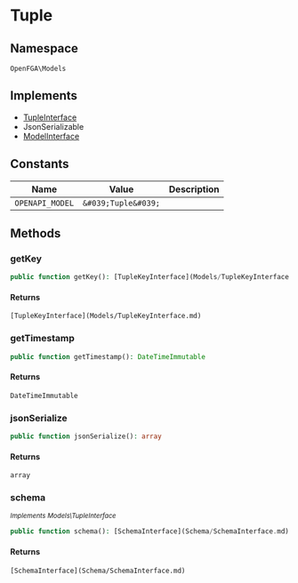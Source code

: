 # Tuple


## Namespace
`OpenFGA\Models`

## Implements
* [TupleInterface](Models/TupleInterface.md)
* JsonSerializable
* [ModelInterface](Models/ModelInterface.md)

## Constants
| Name | Value | Description |
|------|-------|-------------|
| `OPENAPI_MODEL` | `&#039;Tuple&#039;` |  |


## Methods
### getKey


```php
public function getKey(): [TupleKeyInterface](Models/TupleKeyInterface.md)
```



#### Returns
`[TupleKeyInterface](Models/TupleKeyInterface.md)`

### getTimestamp


```php
public function getTimestamp(): DateTimeImmutable
```



#### Returns
`DateTimeImmutable`

### jsonSerialize


```php
public function jsonSerialize(): array
```



#### Returns
`array`

### schema

*<small>Implements Models\TupleInterface</small>*  

```php
public function schema(): [SchemaInterface](Schema/SchemaInterface.md)
```



#### Returns
`[SchemaInterface](Schema/SchemaInterface.md)`

